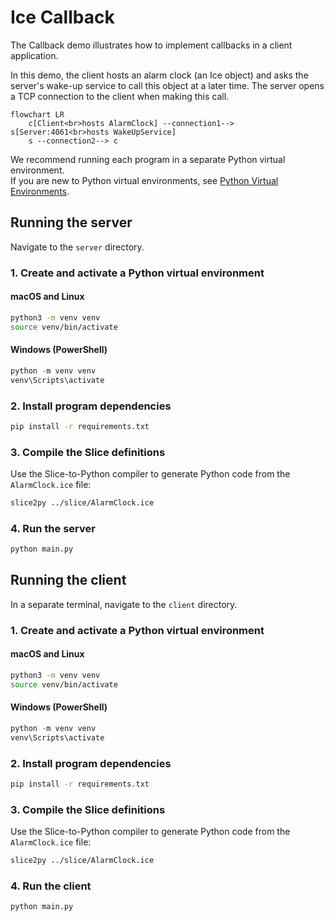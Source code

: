 # Ice Callback

The Callback demo illustrates how to implement callbacks in a client application.

In this demo, the client hosts an alarm clock (an Ice object) and asks the server's wake-up service to call this
object at a later time. The server opens a TCP connection to the client when making this call.

```mermaid
flowchart LR
    c[Client<br>hosts AlarmClock] --connection1--> s[Server:4061<br>hosts WakeUpService]
    s --connection2--> c
```

We recommend running each program in a separate Python virtual environment.  
If you are new to Python virtual environments, see [Python Virtual Environments].

## Running the server

Navigate to the `server` directory.

### 1. Create and activate a Python virtual environment

#### macOS and Linux

```bash
python3 -m venv venv
source venv/bin/activate
```

#### Windows (PowerShell)

```powershell
python -m venv venv
venv\Scripts\activate
```

### 2. Install program dependencies

```bash
pip install -r requirements.txt
```

### 3. Compile the Slice definitions

Use the Slice-to-Python compiler to generate Python code from the `AlarmClock.ice` file:

```bash
slice2py ../slice/AlarmClock.ice
```

### 4. Run the server

```bash
python main.py
```

## Running the client

In a separate terminal, navigate to the `client` directory.

### 1. Create and activate a Python virtual environment

#### macOS and Linux

```bash
python3 -m venv venv
source venv/bin/activate
```

#### Windows (PowerShell)

```powershell
python -m venv venv
venv\Scripts\activate
```

### 2. Install program dependencies

```bash
pip install -r requirements.txt
```

### 3. Compile the Slice definitions

Use the Slice-to-Python compiler to generate Python code from the `AlarmClock.ice` file:

```bash
slice2py ../slice/AlarmClock.ice
```

### 4. Run the client

```bash
python main.py
```

[Python Virtual Environments]: https://docs.python.org/3/tutorial/venv.html

